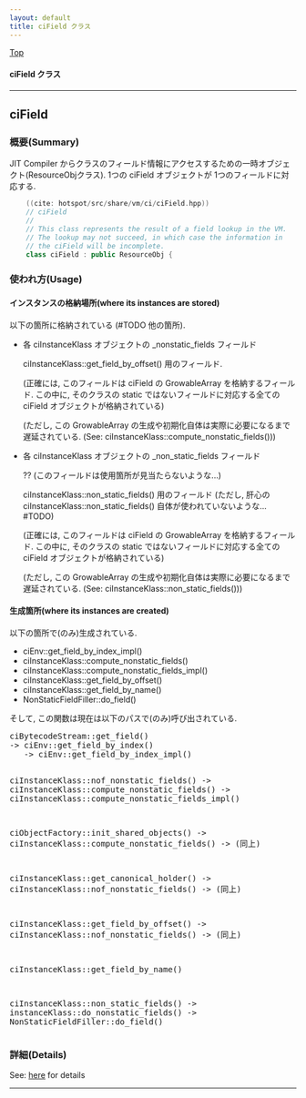```yaml
---
layout: default
title: ciField クラス 
---
```

[Top](../index.html)

#### ciField クラス 



---
## <a name="no8SrN7trz" id="no8SrN7trz">ciField</a>

### 概要(Summary)
JIT Compiler からクラスのフィールド情報にアクセスするための一時オブジェクト(ResourceObjクラス).
1つの ciField オブジェクトが 1つのフィールドに対応する.


```cpp
    ((cite: hotspot/src/share/vm/ci/ciField.hpp))
    // ciField
    //
    // This class represents the result of a field lookup in the VM.
    // The lookup may not succeed, in which case the information in
    // the ciField will be incomplete.
    class ciField : public ResourceObj {
```

### 使われ方(Usage)
#### インスタンスの格納場所(where its instances are stored)
以下の箇所に格納されている (#TODO 他の箇所).

* 各 ciInstanceKlass オブジェクトの _nonstatic_fields フィールド
  
  ciInstanceKlass::get_field_by_offset() 用のフィールド.
  
  (正確には, このフィールドは ciField の GrowableArray を格納するフィールド.
  この中に, そのクラスの static ではないフィールドに対応する全ての ciField オブジェクトが格納されている)
  
  (ただし, この GrowableArray の生成や初期化自体は実際に必要になるまで遅延されている.
   (See: ciInstanceKlass::compute_nonstatic_fields()))

* 各 ciInstanceKlass オブジェクトの _non_static_fields フィールド
  
  ?? (このフィールドは使用箇所が見当たらないような...)

  ciInstanceKlass::non_static_fields() 用のフィールド
  (ただし, 肝心の ciInstanceKlass::non_static_fields() 自体が使われていないような... #TODO)
  
  (正確には, このフィールドは ciField の GrowableArray を格納するフィールド.
  この中に, そのクラスの static ではないフィールドに対応する全ての ciField オブジェクトが格納されている)
  
  (ただし, この GrowableArray の生成や初期化自体は実際に必要になるまで遅延されている.
   (See: ciInstanceKlass::non_static_fields()))

#### 生成箇所(where its instances are created)
以下の箇所で(のみ)生成されている.

* ciEnv::get_field_by_index_impl()
* ciInstanceKlass::compute_nonstatic_fields()
* ciInstanceKlass::compute_nonstatic_fields_impl()
* ciInstanceKlass::get_field_by_offset()
* ciInstanceKlass::get_field_by_name()
* NonStaticFieldFiller::do_field()

そして, この関数は現在は以下のパスで(のみ)呼び出されている.

<div class="flow-abst"><pre>
ciBytecodeStream::get_field()
-&gt; ciEnv::get_field_by_index()
   -&gt; ciEnv::get_field_by_index_impl()

ciInstanceKlass::nof_nonstatic_fields()
-&gt; ciInstanceKlass::compute_nonstatic_fields()
   -&gt; ciInstanceKlass::compute_nonstatic_fields_impl()

ciObjectFactory::init_shared_objects()
-&gt; ciInstanceKlass::compute_nonstatic_fields()
   -&gt; (同上)

ciInstanceKlass::get_canonical_holder()
-&gt; ciInstanceKlass::nof_nonstatic_fields()
   -&gt; (同上)

ciInstanceKlass::get_field_by_offset()
-&gt; ciInstanceKlass::nof_nonstatic_fields()
   -&gt; (同上)

ciInstanceKlass::get_field_by_name()

ciInstanceKlass::non_static_fields()
-&gt; instanceKlass::do_nonstatic_fields()
   -&gt; NonStaticFieldFiller::do_field()
</pre></div>




### 詳細(Details)
See: [here](../doxygen/classciField.html) for details

---
